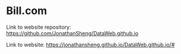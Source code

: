 # Bill.com

Link to website repository:
https://github.com/JonathanSheng/DataWeb.github.io

Link to website:
https://jonathansheng.github.io/DataWeb.github.io/#
